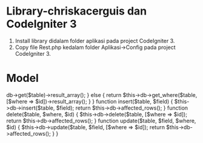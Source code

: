 # Library-chriskacerguis dan CodeIgniter 3
1. Install library didalam folder aplikasi pada project CodeIgniter 3.
2. Copy file Rest.php kedalam folder Aplikasi->Config pada project CodeIgniter 3.

# Model
<?php

class M_api extends CI_Model
{

    function select ($table, $where = null, $id = null)
    {
        if ($id === null) {
            return $this->db->get($table)->result_array();
        } else {
            return $this->db->get_where($table,  [$where => $id])->result_array();
        }
    }

    function insert($table, $field)
    {
        $this->db->insert($table, $field);
        return $this->db->affected_rows();
    }

    function delete($table, $where, $id)
    {
        $this->db->delete($table, [$where => $id]);
        return $this->db->affected_rows();
    }

    function update($table, $field, $where, $id)
    {
        $this->db->update($table, $field, [$where => $id]);
        return $this->db->affected_rows();
    }
}
